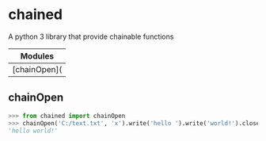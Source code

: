 # chained
A python 3 library that provide chainable functions

| Modules |
|---------|
|[chainOpen](|



chainOpen
-
```python
>>> from chained import chainOpen
>>> chainOpen('C:/text.txt', 'x').write('hello ').write('world!').close().reopen('r').read().close('')
'hello world!'
```
